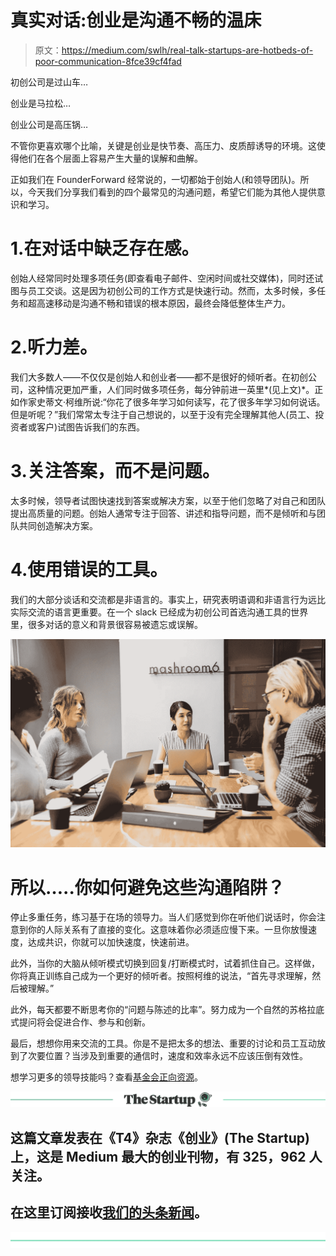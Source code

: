 # 真实对话:创业是沟通不畅的温床

> 原文：<https://medium.com/swlh/real-talk-startups-are-hotbeds-of-poor-communication-8fce39cf4fad>

初创公司是过山车…

创业是马拉松…

创业公司是高压锅…

不管你更喜欢哪个比喻，关键是创业是快节奏、高压力、皮质醇诱导的环境。这使得他们在各个层面上容易产生大量的误解和曲解。

正如我们在 FounderForward 经常说的，一切都始于创始人(和领导团队)。所以，今天我们分享我们看到的四个最常见的沟通问题，希望它们能为其他人提供意识和学习。

# 1.在对话中缺乏存在感。

创始人经常同时处理多项任务(即查看电子邮件、空闲时间或社交媒体)，同时还试图与员工交谈。这是因为初创公司的工作方式是快速行动。然而，太多时候，多任务和超高速移动是沟通不畅和错误的根本原因，最终会降低整体生产力。

# 2.听力差。

我们大多数人——不仅仅是创始人和创业者——都不是很好的倾听者。在初创公司，这种情况更加严重，人们同时做多项任务，每分钟前进一英里*(见上文)*。正如作家史蒂文·柯维所说:“你花了很多年学习如何读写，花了很多年学习如何说话。但是听呢？”我们常常太专注于自己想说的，以至于没有完全理解其他人(员工、投资者或客户)试图告诉我们的东西。

# 3.关注答案，而不是问题。

太多时候，领导者试图快速找到答案或解决方案，以至于他们忽略了对自己和团队提出高质量的问题。创始人通常专注于回答、讲述和指导问题，而不是倾听和与团队共同创造解决方案。

# 4.使用错误的工具。

我们的大部分谈话和交流都是非语言的。事实上，研究表明语调和非语言行为远比实际交流的语言更重要。在一个 slack 已经成为初创公司首选沟通工具的世界里，很多对话的意义和背景很容易被遗忘或误解。

![](img/656c9ca43a3b46476b3f80642d37a6e2.png)

# 所以…..你如何避免这些沟通陷阱？

停止多重任务，练习基于在场的领导力。当人们感觉到你在听他们说话时，你会注意到你的人际关系有了直接的变化。这意味着你必须适应慢下来。一旦你放慢速度，达成共识，你就可以加快速度，快速前进。

此外，当你的大脑从倾听模式切换到回复/打断模式时，试着抓住自己。这样做，你将真正训练自己成为一个更好的倾听者。按照柯维的说法，“首先寻求理解，然后被理解。”

此外，每天都要不断思考你的“问题与陈述的比率”。努力成为一个自然的苏格拉底式提问将会促进合作、参与和创新。

最后，想想你用来交流的工具。你是不是把太多的想法、重要的讨论和员工互动放到了次要位置？当涉及到重要的通信时，速度和效率永远不应该压倒有效性。

想学习更多的领导技能吗？查看[基金会正向资源](http://founderforward.com/resources/)。

[![](img/308a8d84fb9b2fab43d66c117fcc4bb4.png)](https://medium.com/swlh)

## 这篇文章发表在《T4》杂志《创业》(The Startup)上，这是 Medium 最大的创业刊物，有 325，962 人关注。

## 在这里订阅接收[我们的头条新闻](http://growthsupply.com/the-startup-newsletter/)。

[![](img/b0164736ea17a63403e660de5dedf91a.png)](https://medium.com/swlh)